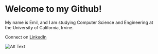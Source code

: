 # Welcome to my Github!

My name is Emil, and I am studying Computer Science and Engineering at the University of California, Irvine.

Connect on [LinkedIn](https://www.linkedin.com/in/emil-zublin-834190226/)

![Alt Text](https://media3.giphy.com/media/BzyTuYCmvSORqs1ABM/giphy.gif?cid=790b7611e0cb9fa3bbcda8f85243a150556e65c50eefc52d&rid=giphy.gif)
